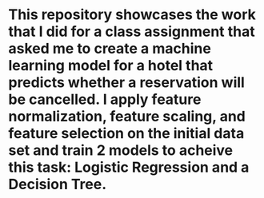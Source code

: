 # This repository showcases the work that I did for a class assignment that asked me to create a machine learning model for a hotel that predicts whether a reservation will be cancelled. I apply feature normalization, feature scaling, and feature selection on the initial data set and train 2 models to acheive this task: Logistic Regression and a Decision Tree. 
